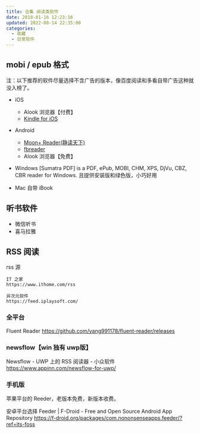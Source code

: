 ```yaml
---
title: 合集 阅读类软件
date: 2018-01-16 12:23:16
updated: 2022-08-14 22:35:00
categories:
  - 收藏
  - 日常软件
---
```


## mobi / epub 格式

注：以下推荐的软件尽量选择不含广告的版本，像百度阅读和多看自带广告这种就没入榜了。

* iOS
  * Alook 浏览器【付费】
  * [Kindle for iOS](http://sj.qq.com/myapp/detail.htm?apkName=com.amazon.kindlefc)

* Android
  * [Moon+ Reader(静读天下)](http://www.moondownload.com/)
  * [fbreader](https://fbreader.org/)
  * Alook 浏览器【免费】

* Windows
[Sumatra PDF] is a PDF, ePub, MOBI, CHM, XPS, DjVu, CBZ, CBR reader for Windows. 且提供安装版和绿色版，小巧好用

* Mac
自带 iBook

## 听书软件

* 微信听书
* 喜马拉雅

## RSS 阅读

rss 源

```text
IT 之家
https://www.ithome.com/rss

异次元软件
https://feed.iplaysoft.com/
```

### 全平台

Fluent Reader
<https://github.com/yang991178/fluent-reader/releases>

### newsflow【win 独有 uwp版】

Newsflow - UWP 上的 RSS 阅读器 - 小众软件
<https://www.appinn.com/newsflow-for-uwp/>

### 手机版

苹果平台的 Reeder，老版本免费，新版本收费。

安卓平台选择 Feeder | F-Droid - Free and Open Source Android App Repository
<https://f-droid.org/packages/com.nononsenseapps.feeder/?ref=its-foss>
